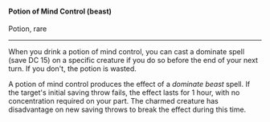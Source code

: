 #### Potion of Mind Control (beast)

Potion, rare

---

When you drink a potion of mind control, you can cast a dominate spell (save DC 15) on a specific creature if you do so before the end of your next turn. If you don't, the potion is wasted.

A potion of mind control produces the effect of a *dominate beast* spell. If the target's initial saving throw fails, the effect lasts for 1 hour, with no concentration required on your part. The charmed creature has disadvantage on new saving throws to break the effect during this time.